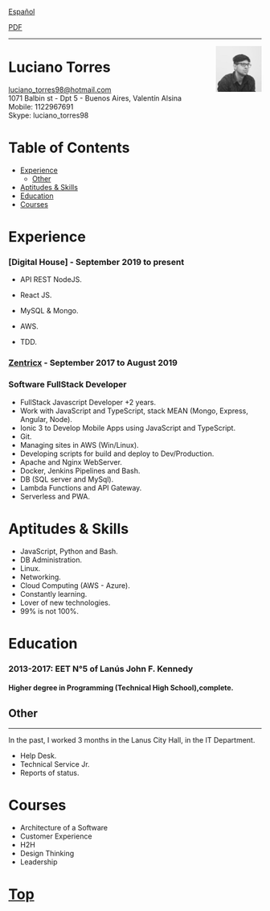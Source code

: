 <a href="https://luchotxrres.github.io/cv/inicio" class="btn btn-github"><span class="icon"></span>Español</a>

<a href="https://luchotxrres.github.io/cv/index.pdf" target="blank" class="btn btn-github">
    <span class="icon"></span>PDF
</a>


---

<img alt="profile" width="18%" src="profile.jpeg" align="right"/>

# Luciano Torres

luciano_torres98@hotmail.com    
1071 Balbin st  - Dpt 5 - Buenos Aires, Valentín Alsina    
Mobile: 1122967691    
Skype: luciano_torres98

# Table of Contents
- [Experience](#experience)
    - [Other](#other)
- [Aptitudes & Skills](#aptitudes--skills)
- [Education](#education)
- [Courses](#courses)

# Experience
### [Digital House] - September 2019 to present
* API REST NodeJS.

* React JS.

* MySQL & Mongo.

* AWS.

* TDD.

### [Zentricx] - September 2017 to August 2019

### Software FullStack Developer
* FullStack Javascript Developer +2 years. 
* Work with JavaScript and TypeScript, stack MEAN (Mongo, Express, Angular, Node).
* Ionic 3 to Develop Mobile Apps using JavaScript and TypeScript.
* Git.
* Managing sites in AWS (Win/Linux).
* Developing scripts for build and deploy to Dev/Production.
* Apache and Nginx WebServer.
* Docker, Jenkins Pipelines and Bash.
* DB (SQL server and MySql).
* Lambda Functions and API Gateway.
* Serverless and PWA.

# Aptitudes & Skills

* JavaScript, Python and Bash.
* DB Administration.
* Linux.
* Networking.
* Cloud Computing (AWS - Azure).
* Constantly learning.
* Lover of new technologies.
* 99% is not 100%.

# Education

### 2013-2017: EET N°5 of Lanús John F. Kennedy 

#### Higher degree in Programming (Technical High School),complete.

## Other
-------------
In the past, I worked 3 months in the Lanus City Hall, in the IT Department.

* Help Desk.
* Technical Service Jr.
* Reports of status.
  
# Courses

* Architecture of a Software
* Customer Experience
* H2H
* Design Thinking
* Leadership

# [Top](#luciano-torres)

[Linkedin]: https://ar.linkedin.com/in/ltorres/
[Zentricx]: http://www.zentricx.com
